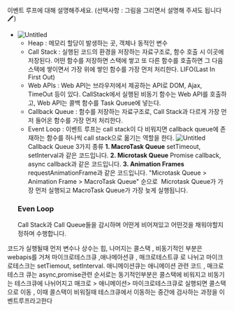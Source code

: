 이벤트 루프에 대해 설명해주세요. (선택사항 : 그림을 그리면서 설명해 주셔도 됩니다🖍️)

-   ![Untitled](https://prod-files-secure.s3.us-west-2.amazonaws.com/976b641b-2e6b-431e-9b42-97c07d7d244f/6d466fca-835e-4159-91e8-cfd490c36844/Untitled.png)
    -   Heap : 메모리 할당이 발생하는 곳, 객체나 동적인 변수
    -   Call Stack : 실행된 코드의 환경을 저장하는 자료구조로, 함수 호출 시 이곳에 저장된다. 어떤 함수를 저장하면 스택에 쌓고 또 다른 함수를 호출하면 그 다음 스택에 쌓이면서 가장 위에 쌓인 함수를 가장 먼저 처리한다. LIFO(Last In First Out)
    -   Web APIs : Web API는 브라우저에서 제공하는 API로 DOM, Ajax, TimeOut 등이 있다.
        CallStack에서 실행된 비동기 함수는 Web API를 호출하고, Web API는 콜백 함수를 Task Queue에 넣는다.
    -   Callback Queue : 함수를 저장하는 자료구조로, Call Stack과 다르게 가장 먼저 들어온 함수를 가장 먼저 처리한다.
    -   Event Loop : 이벤트 루프는 call stack이 다 비워지면 callback queue에 존재하는 함수를 하나씩 call stack으로 옮기는 역할을 한다.
        ![Untitled](https://prod-files-secure.s3.us-west-2.amazonaws.com/976b641b-2e6b-431e-9b42-97c07d7d244f/15200f11-9560-4d1d-a4f2-35117c082825/Untitled.png)
        Callback Queue 3가지 종류
        **1. MacroTask Queue**
        setTimeout, setInterval과 같은 코드입니다.
        **2. Microtask Queue**
        Promise callback, async callback과 같은 코드입니다.
        **3. Animation Frames**
        requestAnimationFrame과 같은 코드입니다.
        "Microtask Queue > Animation Frame > MacroTask Queue" 순으로  Microtask Queue가 가장 먼저 실행되고 MacroTask Queue가 가장 늦게 실행됩니다.
    ### Even Loop
    Call Stack과 Call Queue들을 감시하며 어떤게 비어져있고 어떤것을 채워야할지 정하며 수행합니다.

코드가 실행될때 먼저 변수나 상수는 힙, 나머지는 콜스택 , 비동기적인 부분은 webapis를 거쳐 마이크로테스크큐 ,애나메아션큐 , 매크로테스트큐 로 나뉘고
마이크로테스크는 setTiemout, setInterval. 애니메이션큐는 애니메이션 관련 코드 , 매크로테스크 큐는 async,promise관련
순서로는 동기적인부분은 콜스택에 비워지고 비동기는 테스크큐에 나뉘어지고 매크로 > 애니메이션> 마이크로테스크큐로 실행되면 콜스택으로 이동 , 이때 콜스택이 비워질때 테스크큐에서 이동하는 중간에 검사하는 과정을 이벤트루프라고한다
